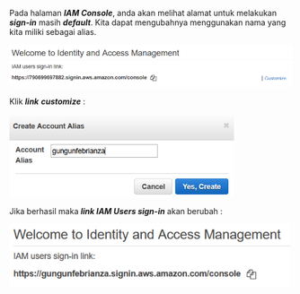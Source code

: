 Pada halaman ***IAM Console***, anda akan melihat alamat untuk melakukan ***sign-in*** masih ***default***. Kita dapat mengubahnya menggunakan nama yang kita miliki sebagai alias.

<img src="/assets/IAM User Sign-in.png" >

Klik ***link*** ***customize*** :

<img src="/assets/Create Sign-in Alias.png" width=400>

Jika berhasil maka ***link IAM Users sign-in*** akan berubah :

<img src="/assets/New User Sign-in.png" width=500>


